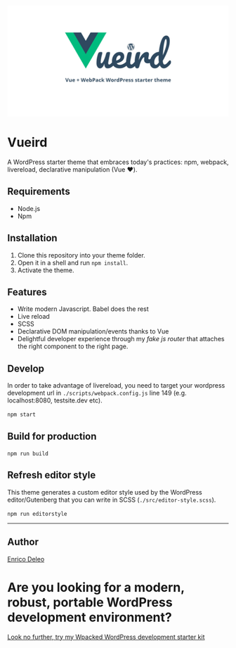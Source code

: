 
![Vueird Logo](./vueird.jpg)

# Vueird

A WordPress starter theme that embraces today's practices: npm, webpack, livereload, declarative manipulation (Vue :heart:).

## Requirements

* Node.js
* Npm

## Installation

1. Clone this repository into your theme folder.
2. Open it in a shell and run `npm install`.
3. Activate the theme.

## Features

* Write modern Javascript. Babel does the rest
* Live reload
* SCSS
* Declarative DOM manipulation/events thanks to Vue
* Delightful developer experience through my _fake js router_ that attaches the right component to the right page.

## Develop

In order to take advantage of livereload, you need to target your wordpress development url in `./scripts/webpack.config.js` line 149 (e.g. localhost:8080, testsite.dev etc).

`npm start`

## Build for production

`npm run build`

## Refresh editor style

This theme generates a custom editor style used by the WordPress editor/Gutenberg that you can write in SCSS (`./src/editor-style.scss`).

`npm run editorstyle`

_________________________________________

## Author
[Enrico Deleo](https://enricodeleo.com)

# Are you looking for a modern, robust, portable WordPress development environment?
[Look no further, try my Wpacked WordPress development starter kit](https://github.com/enricodeleo/wpacked/)


